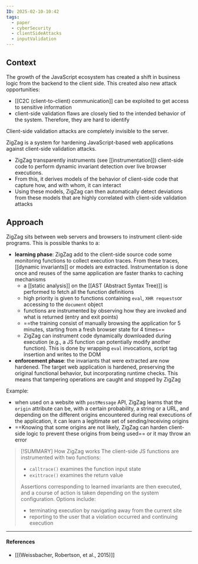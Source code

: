 ```yaml
---
ID: 2025-02-10-10:42
tags:
  - paper
  - cyberSecurity
  - clientSideAttacks
  - inputValidation
---
```

## Context

The growth of the JavaScript ecosystem has created a shift in business logic from the backend to the client side. This created also new attack opportunities:
- [[C2C (client-to-client) communication]] can be exploited to get access to sensitive information
- client-side validation flaws are closely tied to the intended behavior of the system. Therefore, they are hard to identify

Client-side validation attacks are completely invisible to the server.

ZigZag is a system for hardening JavaScript-based web applications against client-side validation attacks.
- ZigZag transparently instruments (see [[instrumentation]]) client-side code to perform dynamic invariant detection over live browser executions. 
- From this, it derives models of the behavior of client-side code that capture how, and with whom, it can interact
- Using these models, ZigZag can then automatically detect deviations from these models that are highly correlated with client-side validation attacks
## Approach

ZigZag sits between web servers and browsers to instrument client-side programs. This is possible thanks to a:
- **learning phase**: ZigZag add to the client-side source code some monitoring functions to collect execution traces. From these traces, [[dynamic invariants]] or models are extracted. Instrumentation is done once and reuses of the same application are faster thanks to caching mechanisms
	- a [[static analysis]] on the [[AST (Abstract Syntax Tree)]] is performed to fetch all the function definitions
	- high priority is given to functions containing `eval`, `XHR requests`or accessing to the `document` object
	- functions are instrumented by observing how they are invoked and what is returned (entry and exit points)
	- ==the training consist of manually browsing the application for 5 minutes, starting from a fresh browser state for 4 times==
	- ZigZag can instrument code dynamically downloaded during execution (e.g., a JS function can potentially modify another function). This is done by wrapping `eval` invocations, script tag insertion and writes to the DOM
- **enforcement phase**: the invariants that were extracted are now hardened. The target web application is hardened, preserving the original functional behavior, but incorporating runtime checks. This means that tampering operations are caught and stopped by ZigZag

Example:
- when used on a website with `postMessage` API, ZigZag learns that the `origin` attribute can be, with a certain probability, a string or a URL, and depending on the different origins encountered during real executions of the application, it can learn a legitimate set of sending/receiving origins
- ==Knowing that some origins are not likely, ZigZag can harden client-side logic to prevent these origins from being used== or it may throw an error


> [!SUMMARY] How ZigZag works
> The client-side JS functions are instrumented with two functions:
> - `calltrace()` examines the function input state
> - `exittrace()` examines the return value
>   
>  Assertions corresponding to learned invariants are then executed, and a course of action is taken depending on the system configuration. 
>  Options include:
>  - terminating execution by navigating away from the current site
>  - reporting to the user that a violation occurred and continuing execution


---
#### References
- [[(Weissbacher, Robertson, et al., 2015)]]
